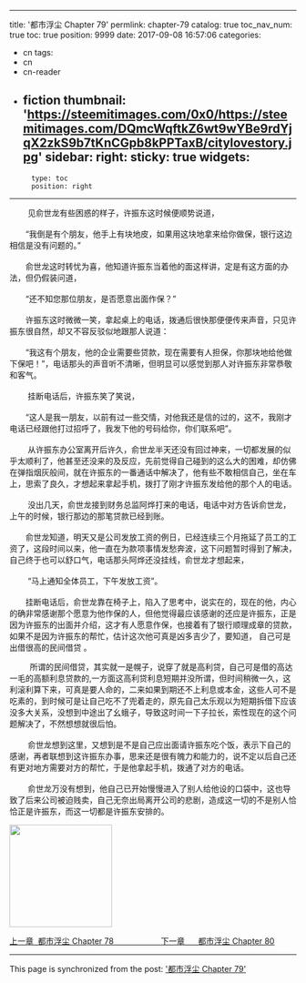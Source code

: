 
---
title: '都市浮尘 Chapter 79'
permlink: chapter-79
catalog: true
toc_nav_num: true
toc: true
position: 9999
date: 2017-09-08 16:57:06
categories:
- cn
tags:
- cn
- cn-reader
- fiction
thumbnail: 'https://steemitimages.com/0x0/https://steemitimages.com/DQmcWqftkZ6wt9wYBe9rdYjqX2zkS9b7tKnCGpb8kPPTaxB/citylovestory.jpg'
sidebar:
    right:
        sticky: true
widgets:
    -
        type: toc
        position: right
---


<html>
<p>&nbsp;　　见俞世龙有些困惑的样子，许振东这时候便顺势说道，<br>
<br>
　　“我倒是有个朋友，他手上有块地皮，如果用这块地拿来给你做保，银行这边相信是没有问题的。”<br>
<br>
　　俞世龙这时转忧为喜，他知道许振东当着他的面这样讲，定是有这方面的办法，但仍假装问道，<br>
<br>
　　“还不知您那位朋友，是否愿意出面作保？”<br>
<br>
　　许振东这时微微一笑，拿起桌上的电话，拨通后很快那便便传来声音，只见许振东很自然，却又不容反驳似地跟那人说道：<br>
<br>
　　“我这有个朋友，他的企业需要些贷款，现在需要有人担保，你那块地给他做下保吧！”，电话那头的声音听不清晰，但明显可以感觉到那人对许振东非常恭敬和客气。<br>
<br>
&nbsp;　　挂断电话后，许振东笑了笑说，<br>
<br>
　　“这人是我一朋友，以前有过一些交情，对他我还是信的过的，这不，我刚才电话已经跟他打过招呼了，我发下他的号码给你，你们联系吧”。<br>
<br>
&nbsp;　　从许振东办公室离开后许久，俞世龙半天还没有回过神来，一切都发展的似乎太顺利了，他甚至还没来的及反应，先前觉得自己碰到的这么大的困难，却仿佛在弹指烟灰般间，就在许振东的一番通话中解决了，他有些不敢相信自己，坐在车上，思索了良久，才想起来拿起手机，拨打了刚才许振东发给他的那个人的电话。<br>
<br>
&nbsp;　　没出几天，俞世龙接到财务总监阿烨打来的电话，电话中对方告诉俞世龙，上午的时候，银行那边的那笔贷款已经到账。<br>
<br>
　　俞世龙知道，明天又是公司发放工资的例日，已经连续三个月拖延了员工的工资了，这段时间以来，他一直在为款项事情发愁奔波，这下问题暂时得到了解决，自己终于也可以舒口气，电话那头阿烨还没挂线，俞世龙才想起来，<br>
<br>
&nbsp;　　“马上通知全体员工，下午发放工资”。<br>
<br>
　　挂断电话后，俞世龙靠在椅子上，陷入了思考中，说实在的，现在的他，内心的确非常感谢那个愿意为他作保的人，但他觉得最应该感谢的还应是许振东，正是因为许振东的出面并介绍，这才有人愿意作保，也接着有了银行顺理成章的贷款，如果不是因为许振东的帮忙，估计这次他可真是凶多吉少了，要知道， 自己可是出借很高的民间借贷 。</p>
<p>&nbsp;&nbsp;&nbsp;&nbsp;&nbsp;&nbsp;&nbsp;&nbsp;&nbsp;所谓的民间借贷，其实就一是幌子，说穿了就是高利贷，自己可是借的高达一毛的高额利息贷款的,一方面这高利贷利息短期并没所谓，但时间稍微一久，这利滚利算下来，可真是要人命的，二来如果到期还不上利息或本金，这些人可不是吃素的，到时候可是让自己吃不了兜着走的，原先自己太乐观以为短期拆借下应该没多大关系，没想到中途出了幺蛾子，导致这时间一下子拉长，索性现在的这个问题解决了，不然想想就很后怕。<br>
<br>
&nbsp;　　俞世龙想到这里，又想到是不是自己应出面请许振东吃个饭，表示下自己的感谢，再者联想到这许振东办事，思来还是很有魄力和能力的，说不定以后自己还有更对地方需要对方的帮忙，于是他拿起手机，拨通了对方的电话。<br>
<br>
&nbsp;　　俞世龙万没有想到，他自己已开始慢慢进入了别人给他设的口袋中，这也导致了后来公司被迫贱卖，自己无奈出局离开公司的悲剧，造成这一切的不是别人恰恰正是许振东，而这一切都是许振东安排的。<br>
</p>
<p><img src="https://steemitimages.com/0x0/https://steemitimages.com/DQmcWqftkZ6wt9wYBe9rdYjqX2zkS9b7tKnCGpb8kPPTaxB/citylovestory.jpg" width="180" height="180"/></p>
<p><a href="https://steemit.com/cn/@rivalhw/chapter-78">上一章 &nbsp;都市浮尘 Chapter 78 &nbsp;&nbsp;&nbsp;&nbsp;&nbsp;&nbsp;&nbsp;&nbsp;&nbsp;&nbsp;&nbsp;&nbsp;&nbsp;&nbsp;&nbsp;&nbsp;&nbsp;&nbsp;&nbsp;&nbsp;</a><a href="https://steemit.com/cn/@rivalhw/chapter-80">下一章 &nbsp;&nbsp;&nbsp;&nbsp;&nbsp;都市浮尘 Chapter 80</a></p>
</html>

- - -

This page is synchronized from the post: ['都市浮尘 Chapter 79'](https://steemit.com/@rivalhw/chapter-79)
